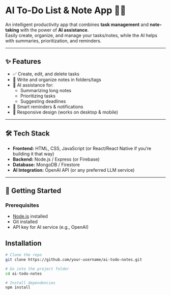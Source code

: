 # AI To-Do List & Note App 📝🤖

An intelligent productivity app that combines **task management** and **note-taking** with the power of **AI assistance**.  
Easily create, organize, and manage your tasks/notes, while the AI helps with summaries, prioritization, and reminders.

---

## ✨ Features
- ✅ Create, edit, and delete tasks
- 📝 Write and organize notes in folders/tags
- 🤖 AI assistance for:
  - Summarizing long notes
  - Prioritizing tasks
  - Suggesting deadlines
- 🔔 Smart reminders & notifications
- 📱 Responsive design (works on desktop & mobile)

---

## 🛠️ Tech Stack
- **Frontend:** HTML, CSS, JavaScript (or React/React Native if you’re building it that way)  
- **Backend:** Node.js / Express (or Firebase)  
- **Database:** MongoDB / Firestore  
- **AI Integration:** OpenAI API (or any preferred LLM service)

---

## 🚀 Getting Started

### Prerequisites
- [Node.js](https://nodejs.org/) installed
- Git installed
- API key for AI service (e.g., OpenAI)

## Installation
```bash
# Clone the repo
git clone https://github.com/your-username/ai-todo-notes.git

# Go into the project folder
cd ai-todo-notes

# Install dependencies
npm install
